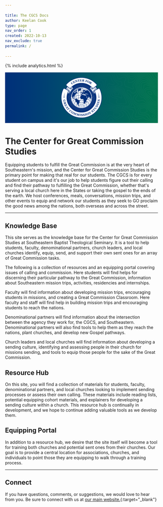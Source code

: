 ```yaml
---

title: The CGCS Docs
author: Keelan Cook
type: page
nav_order: 1
created: 2022-10-13
nav_exclude: true
permalink: /

---
```


  {% include analytics.html %}

![Pathways Banner](/assets/images/cgcs-branding/cgcs-header.png)

# The Center for Great Commission Studies

Equipping students to fulfill the Great Commission is at the very heart of Southeastern's mission, and the Center for Great Commission Studies is the primary point for making that real for our students. The CGCS is for every student on campus and it's our job to help students figure out their calling and find their pathway to fulfilling the Great Commission, whether that's serving a local church here in the States or taking the gospel to the ends of the earth. We host conferences, meals, conversations, mission trips, and other events to equip and network our students as they seek to GO proclaim the good news among the nations, both overseas and across the street.

---

## Knowledge Base

This site serves as the knowledge base for the Center for Great Commission Studies at Southeastern Baptist Theological Seminary. It is a tool to help students, faculty, denominational partners, church leaders, and local churches identify, equip, send, and support their own sent ones for an array of Great Commission tasks.

The following is a collection of resources and an equipping portal covering issues of calling and commission. Here students will find helps for discerning their particular pathway to the Great Commission, information about Southeastern mission trips, activities, residencies and internships.

Faculty will find information about developing mission trips, encouraging students in missions, and creating a Great Commission Classroom. Here faculty and staff will find help in building mission trips and encouraging students to reach the nations.

Denominational partners will find information about the intersection between the agency they work for, the CGCS, and Southeastern. Denominational partners will also find tools to help them as they reach the nations, plant churches, and develop new Gospel pathways.

Church leaders and local churches will find information about developing a sending culture, identifying and assessing people in their church for missions sending, and tools to equip those people for the sake of the Great Commission.

## Resource Hub

On this site, you will find a collection of materials for students, faculty, denominational partners, and local churches looking to implement sending processes or assess their own calling. These materials include reading lists, potential equipping cohort materials, and explainers for developing a sending culture within a church. This resource hub is continually in development, and we hope to continue adding valuable tools as we develop them.

## Equipping Portal

In addition to a resource hub, we desire that the site itself will become a tool for training both churches and potential sent ones from their churches. Our goal is to provide a central location for associations, churches, and individuals to point those they are equipping to walk through a training process.

---

## Connect

If you have questions, comments, or suggestions, we would love to hear from you. Be sure to connect with us at [our main website.](https://thecgcs.org){:target="_blank"}
